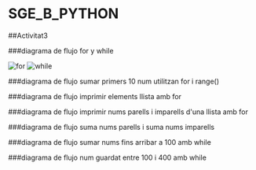 # SGE_B_PYTHON


##Activitat3

###diagrama de flujo for y while

![for](./README.md/Activitat3/IMG/for.png)
![while](./README.md/Activitat3/IMG/while.png)

###diagrama de flujo sumar primers 10 num utilitzan for i range()



###diagrama de flujo imprimir elements llista amb for



###diagrama de flujo imprimir nums parells i imparells d'una llista amb for



###diagrama de flujo suma nums parells i suma nums imparells



###diagrama de flujo sumar nums fins arribar a 100 amb while



###diagrama de flujo num guardat entre 100 i 400 amb while